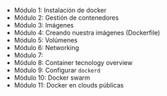 * Módulo 1: Instalación de docker
* Módulo 2: Gestión de contenedores
* Módulo 3: Imágenes
* Módulo 4: Creando nuestra imágenes (Dockerfile)
* Módulo 5: Volúmenes
* Módulo 6: Networking
* Módulo 7: 
* Módulo 8: Container tecnology overview
* Módulo 9: Configurar `dockerd`
* Módulo 10: Docker swarm
* Módulo 11: Docker en clouds públicas
